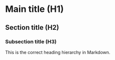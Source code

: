 # Main title (H1)

## Section title (H2)

### Subsection title (H3)

This is the correct heading hierarchy in Markdown.